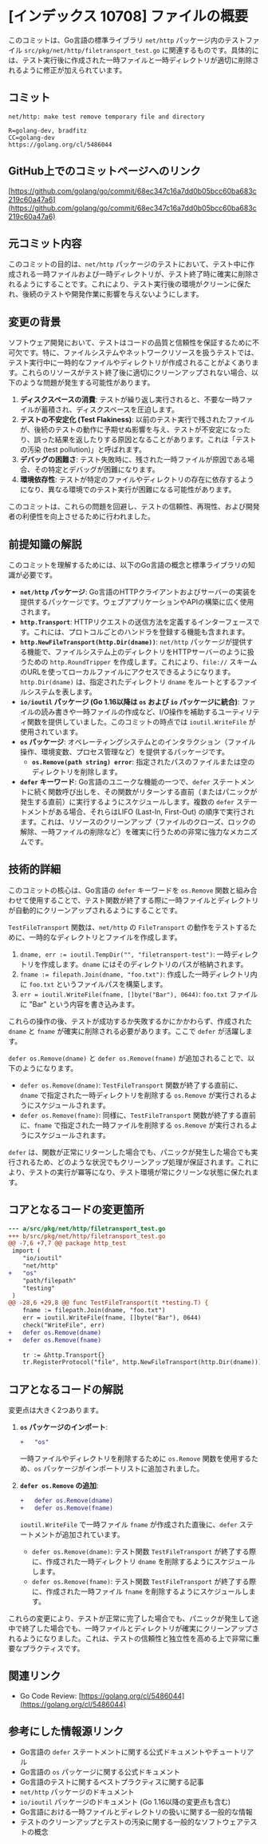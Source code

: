 # [インデックス 10708] ファイルの概要

このコミットは、Go言語の標準ライブラリ `net/http` パッケージ内のテストファイル `src/pkg/net/http/filetransport_test.go` に関連するものです。具体的には、テスト実行後に作成された一時ファイルと一時ディレクトリが適切に削除されるように修正が加えられています。

## コミット

```
net/http: make test remove temporary file and directory

R=golang-dev, bradfitz
CC=golang-dev
https://golang.org/cl/5486044
```

## GitHub上でのコミットページへのリンク

[https://github.com/golang/go/commit/68ec347c16a7dd0b05bcc60ba683c219c60a47a6](https://github.com/golang/go/commit/68ec347c16a7dd0b05bcc60ba683c219c60a47a6)

## 元コミット内容

このコミットの目的は、`net/http` パッケージのテストにおいて、テスト中に作成される一時ファイルおよび一時ディレクトリが、テスト終了時に確実に削除されるようにすることです。これにより、テスト実行後の環境がクリーンに保たれ、後続のテストや開発作業に影響を与えないようにします。

## 変更の背景

ソフトウェア開発において、テストはコードの品質と信頼性を保証するために不可欠です。特に、ファイルシステムやネットワークリソースを扱うテストでは、テスト実行中に一時的なファイルやディレクトリが作成されることがよくあります。これらのリソースがテスト終了後に適切にクリーンアップされない場合、以下のような問題が発生する可能性があります。

1.  **ディスクスペースの消費**: テストが繰り返し実行されると、不要な一時ファイルが蓄積され、ディスクスペースを圧迫します。
2.  **テストの不安定化 (Test Flakiness)**: 以前のテスト実行で残されたファイルが、後続のテストの動作に予期せぬ影響を与え、テストが不安定になったり、誤った結果を返したりする原因となることがあります。これは「テストの汚染 (test pollution)」と呼ばれます。
3.  **デバッグの困難さ**: テスト失敗時に、残された一時ファイルが原因である場合、その特定とデバッグが困難になります。
4.  **環境依存性**: テストが特定のファイルやディレクトリの存在に依存するようになり、異なる環境でのテスト実行が困難になる可能性があります。

このコミットは、これらの問題を回避し、テストの信頼性、再現性、および開発者の利便性を向上させるために行われました。

## 前提知識の解説

このコミットを理解するためには、以下のGo言語の概念と標準ライブラリの知識が必要です。

*   **`net/http` パッケージ**: Go言語のHTTPクライアントおよびサーバーの実装を提供するパッケージです。ウェブアプリケーションやAPIの構築に広く使用されます。
*   **`http.Transport`**: HTTPリクエストの送信方法を定義するインターフェースです。これには、プロトコルごとのハンドラを登録する機能も含まれます。
*   **`http.NewFileTransport(http.Dir(dname))`**: `net/http` パッケージが提供する機能で、ファイルシステム上のディレクトリをHTTPサーバーのように扱うための `http.RoundTripper` を作成します。これにより、`file://` スキームのURLを使ってローカルファイルにアクセスできるようになります。`http.Dir(dname)` は、指定されたディレクトリ `dname` をルートとするファイルシステムを表します。
*   **`io/ioutil` パッケージ (Go 1.16以降は `os` および `io` パッケージに統合)**: ファイルの読み書きや一時ファイルの作成など、I/O操作を補助するユーティリティ関数を提供していました。このコミットの時点では `ioutil.WriteFile` が使用されています。
*   **`os` パッケージ**: オペレーティングシステムとのインタラクション（ファイル操作、環境変数、プロセス管理など）を提供するパッケージです。
    *   **`os.Remove(path string) error`**: 指定されたパスのファイルまたは空のディレクトリを削除します。
*   **`defer` キーワード**: Go言語のユニークな機能の一つで、`defer` ステートメントに続く関数呼び出しを、その関数がリターンする直前（またはパニックが発生する直前）に実行するようにスケジュールします。複数の `defer` ステートメントがある場合、それらはLIFO (Last-In, First-Out) の順序で実行されます。これは、リソースのクリーンアップ（ファイルのクローズ、ロックの解除、一時ファイルの削除など）を確実に行うための非常に強力なメカニズムです。

## 技術的詳細

このコミットの核心は、Go言語の `defer` キーワードを `os.Remove` 関数と組み合わせて使用することで、テスト関数が終了する際に一時ファイルとディレクトリが自動的にクリーンアップされるようにすることです。

`TestFileTransport` 関数は、`net/http` の `FileTransport` の動作をテストするために、一時的なディレクトリとファイルを作成します。

1.  `dname, err := ioutil.TempDir("", "filetransport-test")`: 一時ディレクトリを作成します。`dname` にはそのディレクトリのパスが格納されます。
2.  `fname := filepath.Join(dname, "foo.txt")`: 作成した一時ディレクトリ内に `foo.txt` というファイルパスを構築します。
3.  `err = ioutil.WriteFile(fname, []byte("Bar"), 0644)`: `foo.txt` ファイルに "Bar" という内容を書き込みます。

これらの操作の後、テストが成功するか失敗するかにかかわらず、作成された `dname` と `fname` が確実に削除される必要があります。ここで `defer` が活躍します。

`defer os.Remove(dname)` と `defer os.Remove(fname)` が追加されることで、以下のようになります。

*   `defer os.Remove(dname)`: `TestFileTransport` 関数が終了する直前に、`dname` で指定された一時ディレクトリを削除する `os.Remove` が実行されるようにスケジュールされます。
*   `defer os.Remove(fname)`: 同様に、`TestFileTransport` 関数が終了する直前に、`fname` で指定された一時ファイルを削除する `os.Remove` が実行されるようにスケジュールされます。

`defer` は、関数が正常にリターンした場合でも、パニックが発生した場合でも実行されるため、どのような状況でもクリーンアップ処理が保証されます。これにより、テストの実行が冪等になり、テスト環境が常にクリーンな状態に保たれます。

## コアとなるコードの変更箇所

```diff
--- a/src/pkg/net/http/filetransport_test.go
+++ b/src/pkg/net/http/filetransport_test.go
@@ -7,6 +7,7 @@ package http_test
 import (
 	"io/ioutil"
 	"net/http"
+	"os"
 	"path/filepath"
 	"testing"
 )
@@ -28,6 +29,8 @@ func TestFileTransport(t *testing.T) {
 	fname := filepath.Join(dname, "foo.txt")
 	err = ioutil.WriteFile(fname, []byte("Bar"), 0644)
 	check("WriteFile", err)
+	defer os.Remove(dname)
+	defer os.Remove(fname)
 
 	tr := &http.Transport{}
 	tr.RegisterProtocol("file", http.NewFileTransport(http.Dir(dname)))
```

## コアとなるコードの解説

変更点は大きく2つあります。

1.  **`os` パッケージのインポート**:
    ```diff
    +	"os"
    ```
    一時ファイルやディレクトリを削除するために `os.Remove` 関数を使用するため、`os` パッケージがインポートリストに追加されました。

2.  **`defer os.Remove` の追加**:
    ```diff
    +	defer os.Remove(dname)
    +	defer os.Remove(fname)
    ```
    `ioutil.WriteFile` で一時ファイル `fname` が作成された直後に、`defer` ステートメントが追加されています。
    *   `defer os.Remove(dname)`: テスト関数 `TestFileTransport` が終了する際に、作成された一時ディレクトリ `dname` を削除するようにスケジュールします。
    *   `defer os.Remove(fname)`: テスト関数 `TestFileTransport` が終了する際に、作成された一時ファイル `fname` を削除するようにスケジュールします。

これらの変更により、テストが正常に完了した場合でも、パニックが発生して途中で終了した場合でも、一時ファイルとディレクトリが確実にクリーンアップされるようになりました。これは、テストの信頼性と独立性を高める上で非常に重要なプラクティスです。

## 関連リンク

*   Go Code Review: [https://golang.org/cl/5486044](https://golang.org/cl/5486044)

## 参考にした情報源リンク

*   Go言語の `defer` ステートメントに関する公式ドキュメントやチュートリアル
*   Go言語の `os` パッケージに関する公式ドキュメント
*   Go言語のテストに関するベストプラクティスに関する記事
*   `net/http` パッケージのドキュメント
*   `io/ioutil` パッケージのドキュメント (Go 1.16以降の変更点も含む)
*   Go言語における一時ファイルとディレクトリの扱いに関する一般的な情報
*   テストのクリーンアップとテストの汚染に関する一般的なソフトウェアテストの概念

